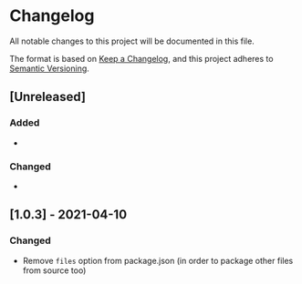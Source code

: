 # Changelog

All notable changes to this project will be documented in this file.

The format is based on [Keep a Changelog](https://keepachangelog.com/en/1.0.0/),
and this project adheres to [Semantic Versioning](https://semver.org/spec/v2.0.0.html).

## [Unreleased]

### Added 

-

### Changed

-

## [1.0.3] - 2021-04-10

### Changed

- Remove `files` option from package.json (in order to package other files from source too)